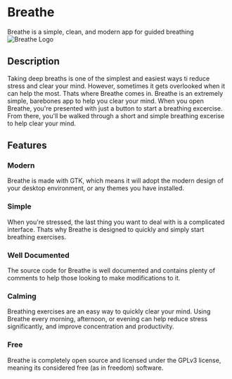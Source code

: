 # Breathe 
Breathe is a simple, clean, and modern app for guided breathing
![Breathe Logo](https://v0lttech.com/assets/img/breathelogo.png)

## Description
Taking deep breaths is one of the simplest and easiest ways ti reduce stress and clear your mind. However, sometimes it gets overlooked when it can help the most. Thats where Breathe comes in. Breathe is an extremely simple, barebones app to help you clear your mind. When you open Breathe, you're presented with just a button to start a breathing excercise. From there, you'll be walked through a short and simple breathing excerise to help clear your mind.

## Features
### Modern
Breathe is made with GTK, which means it will adopt the modern design of your desktop environment, or any themes you have installed.

### Simple
When you're stressed, the last thing you want to deal with is a complicated interface. Thats why Breathe is designed to quickly and simply start breathing exercises.

### Well Documented
The source code for Breathe is well documented and contains plenty of comments to help those looking to make modifications to it.

### Calming
Breathing exercises are an easy way to quickly clear your mind. Using Breathe every morning, afternoon, or evening can help reduce stress significantly, and improve concentration and productivity.

### Free
Breathe is completely open source and licensed under the GPLv3 license, meaning its considered free (as in freedom) software.
